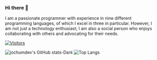 ### Hi there 👋

I am a passionate programmer with experience in nine different programming languages, of which I excel in three in particular. However, I am not just a technology enthusiast; I am also a social person who enjoys collaborating with others and advocating for their needs.

[![Visitors](https://api.visitorbadge.io/api/visitors?path=https%3A%2F%2Fgithub.com%2Fjochumdev%2Fjochumdev&label=visitors&countColor=%23263759&style=flat-square)](https://visitorbadge.io/status?path=https%3A%2F%2Fgithub.com%2Fjochumdev%2Fjochumdev)

![jochumdev's GitHub stats-Dark](https://github-readme-stats.vercel.app/api?username=jochumdev&show_icons=true&theme=gotham&count_private=true#gh-dark-mode-only)
![Top Langs](https://github-readme-stats.vercel.app/api/top-langs/?username=jochumdev&layout=compact&theme=gotham&langs_count=8#gh-dark-mode-only)
